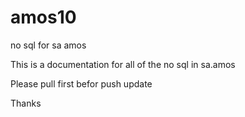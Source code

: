 # amos10
no sql for sa amos

This is a documentation for all of the no sql in sa.amos

Please pull first befor push update

Thanks
